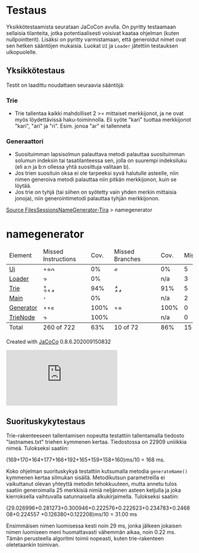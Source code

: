 # Testaus

Yksikkötestaamista
 seurataan JaCoCon avulla. On pyritty testaamaan sellaisia tilanteita, jotka
 potentiaalisesti voisivat kaataa ohjelman (kuten nullpointterit). Lisäksi on
 pyritty varmistamaan, että generoidut nimet ovat sen hetken sääntöjen
 mukaisia. Luokat `UI` ja `Loader` jätettiin testauksen ulkopuolelle.

## Yksikkötestaus

Testit on laadittu noudattaen seuraavia sääntöjä:

### Trie

- Trie tallentaa kaikki mahdolliset 2 >= mittaiset merkkijonot, ja ne ovat 
myös löydettävissä haku-toiminnolla. Eli syöte "kari" tuottaa merkkijonot 
"kari", "ari" ja "ri". Esim. jonoa "ar" ei tallenneta

### Generaattori

- Suosituimman lapsisolmun palauttava metodi palauttaa suosituimman solumun indeksin tai
 tasatilanteessa sen, jolla on suurempi indeksiluku (eli a:n ja b:n ollessa yhtä 
suosittuja valitaan b).
- Jos trien suosituin oksa ei ole tarpeeksi syvä halutulle asteelle, niin 
nimen generoiva metodi palauttaa niin pitkän merkkijonon, kuin se löytää.
- Jos trie on tyhjä (tai siihen on syötetty vain yhden merkin mittaisia jonoja),
 niin generointimetodi palauttaa tyhjän merkkijonon.

<!DOCTYPE html PUBLIC "-//W3C//DTD XHTML 1.0 Strict//EN" "http://www.w3.org/TR/xhtml1/DTD/xhtml1-strict.dtd">
<!-- saved from url=(0118)file:///home/lruuska/Harjoituksia/Tira/NameGenerator-Tira/NameGenerator-Tira/build/jacocoHtml/namegenerator/index.html -->
<html xmlns="http://www.w3.org/1999/xhtml" lang="en"><head><meta http-equiv="Content-Type" content="text/html; charset=UTF-8"><link rel="stylesheet" href="./testreport_files/report.css" type="text/css"><link rel="shortcut icon" href="file:///home/lruuska/Harjoituksia/Tira/NameGenerator-Tira/NameGenerator-Tira/build/jacocoHtml/jacoco-resources/report.gif" type="image/gif"><title>namegenerator</title><script type="text/javascript" src="./testreport_files/sort.js"></script></head><body onload="initialSort([&#39;breadcrumb&#39;, &#39;coveragetable&#39;])"><div class="breadcrumb" id="breadcrumb"><span class="info"><a href="file:///home/lruuska/Harjoituksia/Tira/NameGenerator-Tira/NameGenerator-Tira/build/jacocoHtml/namegenerator/index.source.html" class="el_source">Source Files</a><a href="file:///home/lruuska/Harjoituksia/Tira/NameGenerator-Tira/NameGenerator-Tira/build/jacocoHtml/jacoco-sessions.html" class="el_session">Sessions</a></span><a href="file:///home/lruuska/Harjoituksia/Tira/NameGenerator-Tira/NameGenerator-Tira/build/jacocoHtml/index.html" class="el_report">NameGenerator-Tira</a> &gt; <span class="el_package">namegenerator</span></div><h1>namegenerator</h1><table class="coverage" cellspacing="0" id="coveragetable"><thead><tr><td class="sortable" id="a" onclick="toggleSort(this)">Element</td><td class="down sortable bar" id="b" onclick="toggleSort(this)">Missed Instructions</td><td class="sortable ctr2" id="c" onclick="toggleSort(this)">Cov.</td><td class="sortable bar" id="d" onclick="toggleSort(this)">Missed Branches</td><td class="sortable ctr2" id="e" onclick="toggleSort(this)">Cov.</td><td class="sortable ctr1" id="f" onclick="toggleSort(this)">Missed</td><td class="sortable ctr2" id="g" onclick="toggleSort(this)">Cxty</td><td class="sortable ctr1" id="h" onclick="toggleSort(this)">Missed</td><td class="sortable ctr2" id="i" onclick="toggleSort(this)">Lines</td><td class="sortable ctr1" id="j" onclick="toggleSort(this)">Missed</td><td class="sortable ctr2" id="k" onclick="toggleSort(this)">Methods</td><td class="sortable ctr1" id="l" onclick="toggleSort(this)">Missed</td><td class="sortable ctr2" id="m" onclick="toggleSort(this)">Classes</td></tr></thead><tfoot><tr><td>Total</td><td class="bar">260 of 722</td><td class="ctr2">63%</td><td class="bar">10 of 72</td><td class="ctr2">86%</td><td class="ctr1">15</td><td class="ctr2">61</td><td class="ctr1">64</td><td class="ctr2">179</td><td class="ctr1">8</td><td class="ctr2">25</td><td class="ctr1">3</td><td class="ctr2">6</td></tr></tfoot><tbody><tr><td id="a5"><a href="file:///home/lruuska/Harjoituksia/Tira/NameGenerator-Tira/NameGenerator-Tira/build/jacocoHtml/namegenerator/Ui.html" class="el_class">Ui</a></td><td class="bar" id="b0"><img src="./testreport_files/redbar.gif" width="68" height="10" title="189" alt="189"></td><td class="ctr2" id="c3">0%</td><td class="bar" id="d0"><img src="./testreport_files/redbar.gif" width="15" height="10" title="6" alt="6"></td><td class="ctr2" id="e2">0%</td><td class="ctr1" id="f0">5</td><td class="ctr2" id="g3">5</td><td class="ctr1" id="h0">42</td><td class="ctr2" id="i1">42</td><td class="ctr1" id="j1">2</td><td class="ctr2" id="k4">2</td><td class="ctr1" id="l0">1</td><td class="ctr2" id="m0">1</td></tr><tr><td id="a1"><a href="file:///home/lruuska/Harjoituksia/Tira/NameGenerator-Tira/NameGenerator-Tira/build/jacocoHtml/namegenerator/Loader.html" class="el_class">Loader</a></td><td class="bar" id="b1"><img src="./testreport_files/redbar.gif" width="13" height="10" title="38" alt="38"></td><td class="ctr2" id="c4">0%</td><td class="bar" id="d3"></td><td class="ctr2" id="e3">n/a</td><td class="ctr1" id="f2">3</td><td class="ctr2" id="g4">3</td><td class="ctr1" id="h1">9</td><td class="ctr2" id="i4">9</td><td class="ctr1" id="j0">3</td><td class="ctr2" id="k2">3</td><td class="ctr1" id="l1">1</td><td class="ctr2" id="m1">1</td></tr><tr><td id="a3"><a href="file:///home/lruuska/Harjoituksia/Tira/NameGenerator-Tira/NameGenerator-Tira/build/jacocoHtml/namegenerator/Trie.html" class="el_class">Trie</a></td><td class="bar" id="b2"><img src="./testreport_files/redbar.gif" width="6" height="10" title="17" alt="17"><img src="./testreport_files/greenbar.gif" width="113" height="10" title="314" alt="314"></td><td class="ctr2" id="c2">94%</td><td class="bar" id="d1"><img src="./testreport_files/redbar.gif" width="10" height="10" title="4" alt="4"><img src="./testreport_files/greenbar.gif" width="110" height="10" title="44" alt="44"></td><td class="ctr2" id="e1">91%</td><td class="ctr1" id="f1">5</td><td class="ctr2" id="g0">33</td><td class="ctr1" id="h2">8</td><td class="ctr2" id="i0">88</td><td class="ctr1" id="j3">1</td><td class="ctr2" id="k0">9</td><td class="ctr1" id="l3">0</td><td class="ctr2" id="m2">1</td></tr><tr><td id="a2"><a href="file:///home/lruuska/Harjoituksia/Tira/NameGenerator-Tira/NameGenerator-Tira/build/jacocoHtml/namegenerator/Main.html" class="el_class">Main</a></td><td class="bar" id="b3"><img src="./testreport_files/redbar.gif" width="5" height="10" title="16" alt="16"></td><td class="ctr2" id="c5">0%</td><td class="bar" id="d4"></td><td class="ctr2" id="e4">n/a</td><td class="ctr1" id="f3">2</td><td class="ctr2" id="g5">2</td><td class="ctr1" id="h3">5</td><td class="ctr2" id="i5">5</td><td class="ctr1" id="j2">2</td><td class="ctr2" id="k5">2</td><td class="ctr1" id="l2">1</td><td class="ctr2" id="m3">1</td></tr><tr><td id="a0"><a href="file:///home/lruuska/Harjoituksia/Tira/NameGenerator-Tira/NameGenerator-Tira/build/jacocoHtml/namegenerator/Generator.html" class="el_class">Generator</a></td><td class="bar" id="b4"><img src="./testreport_files/greenbar.gif" width="41" height="10" title="115" alt="115"></td><td class="ctr2" id="c0">100%</td><td class="bar" id="d2"><img src="./testreport_files/greenbar.gif" width="45" height="10" title="18" alt="18"></td><td class="ctr2" id="e0">100%</td><td class="ctr1" id="f4">0</td><td class="ctr2" id="g1">12</td><td class="ctr1" id="h4">0</td><td class="ctr2" id="i2">23</td><td class="ctr1" id="j4">0</td><td class="ctr2" id="k3">3</td><td class="ctr1" id="l4">0</td><td class="ctr2" id="m4">1</td></tr><tr><td id="a4"><a href="file:///home/lruuska/Harjoituksia/Tira/NameGenerator-Tira/NameGenerator-Tira/build/jacocoHtml/namegenerator/TrieNode.html" class="el_class">TrieNode</a></td><td class="bar" id="b5"><img src="./testreport_files/greenbar.gif" width="11" height="10" title="33" alt="33"></td><td class="ctr2" id="c1">100%</td><td class="bar" id="d5"></td><td class="ctr2" id="e5">n/a</td><td class="ctr1" id="f5">0</td><td class="ctr2" id="g2">6</td><td class="ctr1" id="h5">0</td><td class="ctr2" id="i3">12</td><td class="ctr1" id="j5">0</td><td class="ctr2" id="k1">6</td><td class="ctr1" id="l5">0</td><td class="ctr2" id="m5">1</td></tr></tbody></table><div class="footer"><span class="right">Created with <a href="http://www.jacoco.org/jacoco">JaCoCo</a> 0.8.6.202009150832</span></div></body></html>

![raportti](https://github.com/ruuskal/NameGenerator-Tira/blob/main/Dokumentaatio/testreport.html)

## Suorituskykytestaus
Trie-rakenteeseen tallentamisen nopeutta testattiin tallentamalla 
tiedosto "lastnames.txt" triehen kymmenen kertaa. Tiedostossa on 22909 uniiikkia
 nimeä. Tulokseksi saatiin:
 
(169+170+164+177+166+192+165+159+158+160)ms/10 = 168 ms.

Koko ohjelman suorituskykyä testattiin kutsumalla metodia `generateName()` 
kymmenen kertaa silmukan sisällä. Metodikutsun parametreilla ei vaikuttanut 
olevan yhteyttä metodin tehokkuuteen, mutta annetu tulos saatiin generoimalla 
25 merkkisiä nimiä neljännen asteen ketjulla ja joka kierroksella 
vaihtuvalla satunnaisella alkukirjaimella. Tulokseksi saatiin:

(29.026996+0.281273+0.300946+0.222576+0.222623+0.234783+0.246808+0.224557
+0.126380+0.122208)ms/10 = 31.00 ms
 
Ensimmäisen nimen luomisessa kesti noin 29 ms, jonka jälkeen jokaisen 
nimen luomiseen meni huomattavasti vähemmän aikaa, noin 0.22 ms. Tämän 
perusteella algoritmi toimii nopeasti, kuten trie-rakenteen oletetaankin
toimivan.


